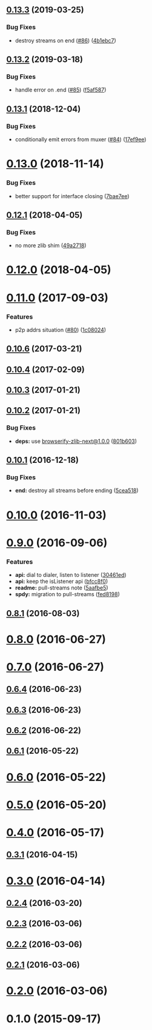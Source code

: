 <a name="0.13.3"></a>
## [0.13.3](https://github.com/libp2p/js-libp2p-spdy/compare/v0.13.2...v0.13.3) (2019-03-25)


### Bug Fixes

* destroy streams on end ([#86](https://github.com/libp2p/js-libp2p-spdy/issues/86)) ([4b1ebc7](https://github.com/libp2p/js-libp2p-spdy/commit/4b1ebc7))



<a name="0.13.2"></a>
## [0.13.2](https://github.com/libp2p/js-libp2p-spdy/compare/v0.13.1...v0.13.2) (2019-03-18)


### Bug Fixes

* handle error on .end ([#85](https://github.com/libp2p/js-libp2p-spdy/issues/85)) ([f5af587](https://github.com/libp2p/js-libp2p-spdy/commit/f5af587))



<a name="0.13.1"></a>
## [0.13.1](https://github.com/libp2p/js-libp2p-spdy/compare/v0.13.0...v0.13.1) (2018-12-04)


### Bug Fixes

* conditionally emit errors from muxer ([#84](https://github.com/libp2p/js-libp2p-spdy/issues/84)) ([17ef9ee](https://github.com/libp2p/js-libp2p-spdy/commit/17ef9ee))



<a name="0.13.0"></a>
# [0.13.0](https://github.com/libp2p/js-libp2p-spdy/compare/v0.12.1...v0.13.0) (2018-11-14)


### Bug Fixes

* better support for interface closing ([7bae7ee](https://github.com/libp2p/js-libp2p-spdy/commit/7bae7ee))



<a name="0.12.1"></a>
## [0.12.1](https://github.com/libp2p/js-libp2p-spdy/compare/v0.12.0...v0.12.1) (2018-04-05)


### Bug Fixes

* no more zlib shim ([49a2718](https://github.com/libp2p/js-libp2p-spdy/commit/49a2718))



<a name="0.12.0"></a>
# [0.12.0](https://github.com/libp2p/js-libp2p-spdy/compare/v0.11.0...v0.12.0) (2018-04-05)



<a name="0.11.0"></a>
# [0.11.0](https://github.com/libp2p/js-libp2p-spdy/compare/v0.10.6...v0.11.0) (2017-09-03)


### Features

* p2p addrs situation ([#80](https://github.com/libp2p/js-libp2p-spdy/issues/80)) ([1c08024](https://github.com/libp2p/js-libp2p-spdy/commit/1c08024))



<a name="0.10.6"></a>
## [0.10.6](https://github.com/libp2p/js-libp2p-spdy/compare/v0.10.4...v0.10.6) (2017-03-21)



<a name="0.10.4"></a>
## [0.10.4](https://github.com/libp2p/js-libp2p-spdy/compare/v0.10.3...v0.10.4) (2017-02-09)



<a name="0.10.3"></a>
## [0.10.3](https://github.com/libp2p/js-libp2p-spdy/compare/v0.10.2...v0.10.3) (2017-01-21)



<a name="0.10.2"></a>
## [0.10.2](https://github.com/libp2p/js-libp2p-spdy/compare/v0.10.1...v0.10.2) (2017-01-21)


### Bug Fixes

* **deps:** use browserify-zlib-next@1.0.0 ([801b603](https://github.com/libp2p/js-libp2p-spdy/commit/801b603))



<a name="0.10.1"></a>
## [0.10.1](https://github.com/libp2p/js-libp2p-spdy/compare/v0.10.0...v0.10.1) (2016-12-18)


### Bug Fixes

* **end:** destroy all streams before ending ([5cea518](https://github.com/libp2p/js-libp2p-spdy/commit/5cea518))



<a name="0.10.0"></a>
# [0.10.0](https://github.com/libp2p/js-libp2p-spdy/compare/v0.9.0...v0.10.0) (2016-11-03)



<a name="0.9.0"></a>
# [0.9.0](https://github.com/libp2p/js-libp2p-spdy/compare/v0.8.1...v0.9.0) (2016-09-06)


### Features

* **api:** dial to dialer, listen to listener ([30461ed](https://github.com/libp2p/js-libp2p-spdy/commit/30461ed))
* **api:** keep the isListener api ([bfcc8f0](https://github.com/libp2p/js-libp2p-spdy/commit/bfcc8f0))
* **readme:** pull-streams note ([5aafbe5](https://github.com/libp2p/js-libp2p-spdy/commit/5aafbe5))
* **spdy:** migration to pull-streams ([fed8198](https://github.com/libp2p/js-libp2p-spdy/commit/fed8198))



<a name="0.8.1"></a>
## [0.8.1](https://github.com/libp2p/js-libp2p-spdy/compare/v0.8.0...v0.8.1) (2016-08-03)



<a name="0.8.0"></a>
# [0.8.0](https://github.com/libp2p/js-libp2p-spdy/compare/v0.7.0...v0.8.0) (2016-06-27)



<a name="0.7.0"></a>
# [0.7.0](https://github.com/libp2p/js-libp2p-spdy/compare/v0.6.4...v0.7.0) (2016-06-27)



<a name="0.6.4"></a>
## [0.6.4](https://github.com/libp2p/js-libp2p-spdy/compare/v0.6.3...v0.6.4) (2016-06-23)



<a name="0.6.3"></a>
## [0.6.3](https://github.com/libp2p/js-libp2p-spdy/compare/v0.6.2...v0.6.3) (2016-06-23)



<a name="0.6.2"></a>
## [0.6.2](https://github.com/libp2p/js-libp2p-spdy/compare/v0.6.1...v0.6.2) (2016-06-22)



<a name="0.6.1"></a>
## [0.6.1](https://github.com/libp2p/js-libp2p-spdy/compare/v0.6.0...v0.6.1) (2016-05-22)



<a name="0.6.0"></a>
# [0.6.0](https://github.com/libp2p/js-libp2p-spdy/compare/v0.5.0...v0.6.0) (2016-05-22)



<a name="0.5.0"></a>
# [0.5.0](https://github.com/libp2p/js-libp2p-spdy/compare/v0.4.0...v0.5.0) (2016-05-20)



<a name="0.4.0"></a>
# [0.4.0](https://github.com/libp2p/js-libp2p-spdy/compare/v0.3.1...v0.4.0) (2016-05-17)



<a name="0.3.1"></a>
## [0.3.1](https://github.com/libp2p/js-libp2p-spdy/compare/v0.3.0...v0.3.1) (2016-04-15)



<a name="0.3.0"></a>
# [0.3.0](https://github.com/libp2p/js-libp2p-spdy/compare/v0.2.4...v0.3.0) (2016-04-14)



<a name="0.2.4"></a>
## [0.2.4](https://github.com/libp2p/js-libp2p-spdy/compare/v0.2.3...v0.2.4) (2016-03-20)



<a name="0.2.3"></a>
## [0.2.3](https://github.com/libp2p/js-libp2p-spdy/compare/v0.2.2...v0.2.3) (2016-03-06)



<a name="0.2.2"></a>
## [0.2.2](https://github.com/libp2p/js-libp2p-spdy/compare/v0.2.1...v0.2.2) (2016-03-06)



<a name="0.2.1"></a>
## [0.2.1](https://github.com/libp2p/js-libp2p-spdy/compare/v0.2.0...v0.2.1) (2016-03-06)



<a name="0.2.0"></a>
# [0.2.0](https://github.com/libp2p/js-libp2p-spdy/compare/v0.1.0...v0.2.0) (2016-03-06)



<a name="0.1.0"></a>
# 0.1.0 (2015-09-17)



